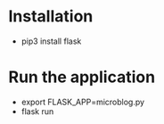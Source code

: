 # Installation
- pip3 install flask

# Run the application
- export FLASK_APP=microblog.py
- flask run